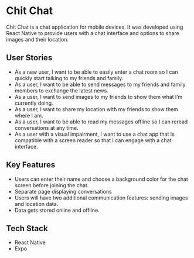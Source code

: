 # Chit Chat

Chit Chat is a chat application for mobile devices. It was developed using React Native to provide users with a chat interface and options to share images and their location.

## User Stories

* As a new user, I want to be able to easily enter a chat room so I can quickly start talking to my friends and family.
* As a user, I want to be able to send messages to my friends and family members to exchange the latest news.
* As a user, I want to send images to my friends to show them what I’m currently doing.
* As a user, I want to share my location with my friends to show them where I am.
* As a user, I want to be able to read my messages offline so I can reread conversations at any time.
* As a user with a visual impairment, I want to use a chat app that is compatible with a screen reader so that I can engage with a chat interface.


## Key Features

* Users can enter their name and choose a background color for the chat screen before joining the chat.
* Separate page displaying conversations
* Users will have two additional communication features: sending images and location data.
* Data gets stored online and offline.

## Tech Stack

* React Native
* Expo